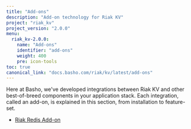 ```yaml
---
title: "Add-ons"
description: "Add-on technology for Riak KV"
project: "riak_kv"
project_version: "2.0.0"
menu:
  riak_kv-2.0.0:
    name: "Add-ons"
    identifier: "add-ons"
    weight: 400
    pre: icon-tools
toc: true
canonical_link: "docs.basho.com/riak/kv/latest/add-ons"
---
```




Here at Basho, we've developed integrations between Riak KV and other best-of-breed components in your application stack. Each integration, called an add-on, is explained in this section, from installation to feature-set.

* [Riak Redis Add-on](/riak/kv/2.0.0/add-ons/redis/)